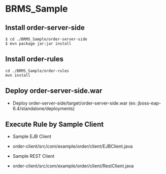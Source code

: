 # BRMS_Sample

## Install order-server-side
    $ cd ./BRMS_Sample/order-server-side
    $ mvn package jar:jar install

## Install order-rules
    cd ./BRMS_Sample/order-rules
    mvn install

## Deploy order-server-side.war
* Deploy order-server-side/target/order-server-side.war  (ex: jboss-eap-6.4/standalone/deployments)


## Execute Rule by Sample Client
* Sample EJB Client 
 - order-client/src/com/example/order/client/EJBClient.java
* Sample REST Client
 - order-client/src/com/example/order/client/RestClient.java
